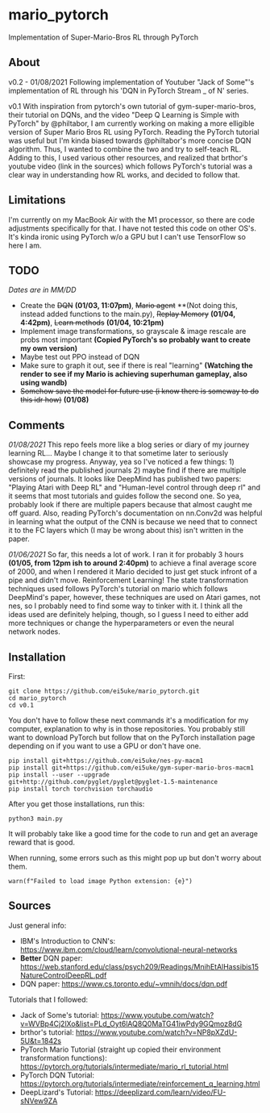 # mario_pytorch
Implementation of Super-Mario-Bros RL through PyTorch

## About
v0.2 - 01/08/2021
Following implementation of Youtuber "Jack of Some"'s implementation of RL through his 'DQN in PyTorch Stream _ of N' series. 

v0.1
With inspiration from pytorch's own tutorial of gym-super-mario-bros, their tutorial on DQNs, and the video "Deep Q Learning is Simple with PyTorch" by @philtabor, I am currently working on making a more elligible version of Super Mario Bros RL using PyTorch. Reading the PyTorch tutorial was useful but I'm kinda biased towards @philtabor's more concise DQN algorithm. Thus, I wanted to combine the two and try to self-teach RL. Adding to this, I used various other resources, and realized that brthor's youtube video (link in the sources) which follows PyTorch's tutorial was a clear way in understanding how RL works, and decided to follow that.

## Limitations
I'm currently on my MacBook Air with the M1 processor, so there are code adjustments specifically for that. I have not tested this code on other OS's. It's kinda ironic using PyTorch w/o a GPU but I can't use TensorFlow so here I am.

## TODO
*Dates are in MM/DD*
- Create the ~~DQN~~ **(01/03, 11:07pm)**, ~~Mario agent~~ **(Not doing this, instead added functions to the main.py), ~~Replay Memory~~ **(01/04, 4:42pm)**, ~~Learn methods~~ **(01/04, 10:21pm)**
- Implement image transformations, so grayscale & image rescale are probs most important **(Copied PyTorch's so probably want to create my own version)**
- Maybe test out PPO instead of DQN
- Make sure to graph it out, see if there is real "learning" **(Watching the render to see if my Mario is achieving superhuman gameplay, also using wandb)**
- ~~Somehow save the model for future use (i know there is someway to do this idr how)~~ **(01/08)**

## Comments
*01/08/2021*
This repo feels more like a blog series or diary of my journey learning RL... Maybe I change it to that sometime later to seriously showcase my progress. Anyway, yea so I've noticed a few things: 1) definitely read the published journals 2) maybe find if there are multiple versions of journals. It looks like DeepMind has published two papers: "Playing Atari with Deep RL" and "Human-level control through deep rl" and it seems that most tutorials and guides follow the second one. So yea, probably look if there are multiple papers because that almost caught me off guard. Also, reading PyTorch's documentation on nn.Conv2d was helpful in learning what the output of the CNN is because we need that to connect it to the FC layers which (I may be wrong about this) isn't written in the paper. 

*01/06/2021*
So far, this needs a lot of work. I ran it for probably 3 hours **(01/05, from 12pm ish to around 2:40pm)** to achieve a final average score of 2000, and when I rendered it Mario decided to just get stuck infront of a pipe and didn't move. Reinforcement Learning! The state transformation techniques used follows PyTorch's tutorial on mario which follows DeepMind's paper, however, these techniques are used on Atari games, not nes, so I probably need to find some way to tinker with it. I think all the ideas used are definitely helping, though, so I guess I need to either add more techniques or change the hyperparameters or even the neural network nodes.

## Installation
First:
```shell
git clone https://github.com/ei5uke/mario_pytorch.git
cd mario_pytorch
cd v0.1
```

You don't have to follow these next commands it's a modification for my computer, explanation to why is in those repositories. You probably still want to download PyTorch but follow that on the PyTorch installation page depending on if you want to use a GPU or don't have one.
```shell
pip install git+https://github.com/ei5uke/nes-py-macm1
pip install git+https://github.com/ei5uke/gym-super-mario-bros-macm1
pip install --user --upgrade git+http://github.com/pyglet/pyglet@pyglet-1.5-maintenance
pip install torch torchvision torchaudio
```

After you get those installations, run this:
```shell
python3 main.py
```
It will probably take like a good time for the code to run and get an average reward that is good.


When running, some errors such as this might pop up but don't worry about them.
```shell
warn(f"Failed to load image Python extension: {e}")
```

## Sources
Just general info:
- IBM's Introduction to CNN's: https://www.ibm.com/cloud/learn/convolutional-neural-networks
- **Better** DQN paper: https://web.stanford.edu/class/psych209/Readings/MnihEtAlHassibis15NatureControlDeepRL.pdf
- DQN paper: https://www.cs.toronto.edu/~vmnih/docs/dqn.pdf

Tutorials that I followed:
- Jack of Some's tutorial: https://www.youtube.com/watch?v=WVBp4Cj2lXo&list=PLd_Oyt6lAQ8Q0MaTG41iwPdy9GQmoz8dG
- brthor's tutorial: https://www.youtube.com/watch?v=NP8pXZdU-5U&t=1842s
- PyTorch Mario Tutorial (straight up copied their environment transformation functions): https://pytorch.org/tutorials/intermediate/mario_rl_tutorial.html
- PyTorch DQN Tutorial: https://pytorch.org/tutorials/intermediate/reinforcement_q_learning.html
- DeepLizard's Tutorial: https://deeplizard.com/learn/video/FU-sNVew9ZA